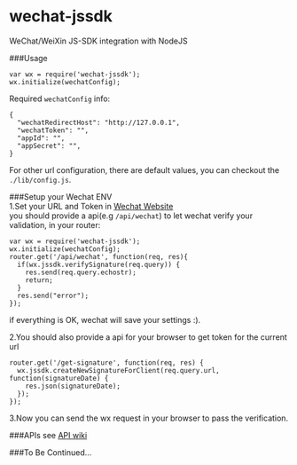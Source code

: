 # wechat-jssdk
WeChat/WeiXin JS-SDK integration with NodeJS 

###Usage
```
var wx = require('wechat-jssdk');
wx.initialize(wechatConfig);
```

Required `wechatConfig` info:  
```
{
  "wechatRedirectHost": "http://127.0.0.1",
  "wechatToken": "",
  "appId": "",
  "appSecret": "",
}
```

For other url configuration, there are default values, you can checkout the `./lib/config.js`.
  
###Setup your Wechat ENV  
1.Set your URL and Token in [Wechat Website](https://mp.weixin.qq.com/advanced/advanced?action=dev&t=advanced/dev&token=1244756112&lang=zh_CN)  
  you should provide a api(e.g `/api/wechat`) to let wechat verify your validation, 
  in your router: 
  ```
  var wx = require('wechat-jssdk');
  wx.initialize(wechatConfig);
  router.get('/api/wechat', function(req, res){
    if(wx.jssdk.verifySignature(req.query)) {
      res.send(req.query.echostr);
      return;
    }
    res.send("error");
  });
  ```
  if everything is OK, wechat will save your settings :).

2.You should also provide a api for your browser to get token for the current url  
  ```
  router.get('/get-signature', function(req, res) {
    wx.jssdk.createNewSignatureForClient(req.query.url, function(signatureDate) {
      res.json(signatureDate);
    });
  });
  ```
3.Now you can send the wx request in your browser to pass the verification.

###APIs
see [API wiki](https://github.com/JasonBoy/wechat-jssdk/wiki/API)

###To Be Continued...
